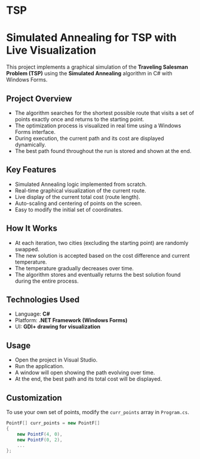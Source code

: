 # TSP

# Simulated Annealing for TSP with Live Visualization

This project implements a graphical simulation of the **Traveling Salesman Problem (TSP)** using the **Simulated Annealing** algorithm in C# with Windows Forms.

## Project Overview

- The algorithm searches for the shortest possible route that visits a set of points exactly once and returns to the starting point.
- The optimization process is visualized in real time using a Windows Forms interface.
- During execution, the current path and its cost are displayed dynamically.
- The best path found throughout the run is stored and shown at the end.

## Key Features

- Simulated Annealing logic implemented from scratch.
- Real-time graphical visualization of the current route.
- Live display of the current total cost (route length).
- Auto-scaling and centering of points on the screen.
- Easy to modify the initial set of coordinates.

## How It Works

- At each iteration, two cities (excluding the starting point) are randomly swapped.
- The new solution is accepted based on the cost difference and current temperature.
- The temperature gradually decreases over time.
- The algorithm stores and eventually returns the best solution found during the entire process.

## Technologies Used

- Language: **C#**
- Platform: **.NET Framework (Windows Forms)**
- UI: **GDI+ drawing for visualization**

## Usage

- Open the project in Visual Studio.
- Run the application.
- A window will open showing the path evolving over time.
- At the end, the best path and its total cost will be displayed.

## Customization

To use your own set of points, modify the `curr_points` array in `Program.cs`.

```csharp
PointF[] curr_points = new PointF[]
{
    new PointF(4, 0),
    new PointF(0, 2),
    ...
};
